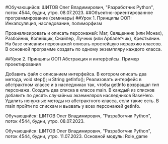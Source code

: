 #Обучающийся: ШИТОВ Олег Владимирович, "Разработчик Python", поток 4544, будни, утро.  08.07.2023.
##Объектно-ориентированное программирование (семинары)
##Урок 1. Принципы ООП: Инкапсуляция, наследование, полиморфизм
 
Проанализировать и описать персонажей: Маг, Священник (или Монах), Разбойник, Копейщик, Снайпер, Лучник (или Арбалетчик), Крестьянин.
На базе описания персонажей описать простейшую иерархию классов.
В основной программе создать по одному экземпляру каждого класса.

##Урок 2. Принципы ООП Абстракция и интерфейсы. Пример проектирования

Добавить файл с описанием интерфейса. В котором описать два метода, void step(); и String getInfo();
Реализовать интерфейс в абстрактном классе и в наследниках так, чтобы getInfo возвращал тип персонажа.
Создать два списка в классе main. В каждый из списков добавить по десять случайных экземнляров наследников BaseHero.
Удалить ненужные методы из абстрактного класса, если такие есть.
В main пройти по спискам и вызвать у всех персонажей getInfo.

Обучающийся: ШИТОВ Олег Владимирович, "Разработчик Python", поток 4544, будни, утро.  08.07.2023.

Обучающийся: ШИТОВ Олег Владимирович, "Разработчик Python", поток 4544, будни, утро.  11.07.2023.
Основной модуль: Role_game
